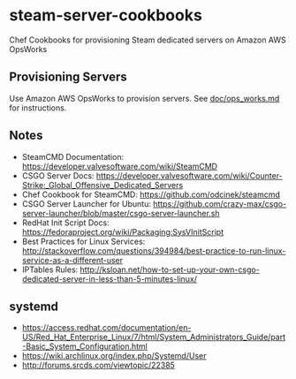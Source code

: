 # steam-server-cookbooks

Chef Cookbooks for provisioning Steam dedicated servers on Amazon AWS OpsWorks

## Provisioning Servers

Use Amazon AWS OpsWorks to provision servers. See [doc/ops_works.md](./doc/ops_works.md) for instructions.

## Notes

- SteamCMD Documentation: https://developer.valvesoftware.com/wiki/SteamCMD
- CSGO Server Docs: https://developer.valvesoftware.com/wiki/Counter-Strike:_Global_Offensive_Dedicated_Servers
- Chef Cookbook for SteamCMD: https://github.com/odcinek/steamcmd
- CSGO Server Launcher for Ubuntu: https://github.com/crazy-max/csgo-server-launcher/blob/master/csgo-server-launcher.sh
- RedHat Init Script Docs: https://fedoraproject.org/wiki/Packaging:SysVInitScript
- Best Practices for Linux Services: http://stackoverflow.com/questions/394984/best-practice-to-run-linux-service-as-a-different-user
- IPTables Rules: http://ksloan.net/how-to-set-up-your-own-csgo-dedicated-server-in-less-than-5-minutes-linux/

## systemd

- https://access.redhat.com/documentation/en-US/Red_Hat_Enterprise_Linux/7/html/System_Administrators_Guide/part-Basic_System_Configuration.html
- https://wiki.archlinux.org/index.php/Systemd/User
- http://forums.srcds.com/viewtopic/22385
